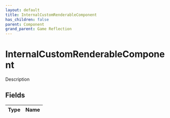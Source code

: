 ```yaml
---
layout: default
title: InternalCustomRenderableComponent
has_children: false
parent: Component
grand_parent: Game Reflection
---
```

# InternalCustomRenderableComponent
Description 

## Fields
| Type | Name |
|:-------------|:--------------|
